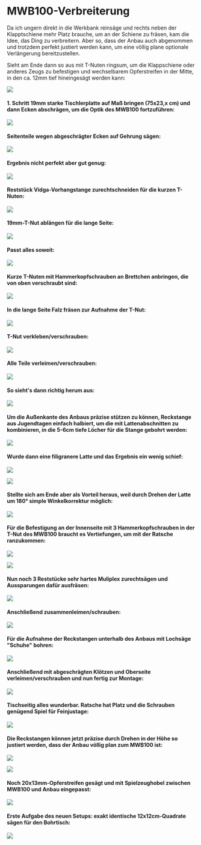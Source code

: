 # MWB100-Verbreiterung

Da ich ungern direkt in die Werkbank reinsäge und rechts neben der Klapptschiene mehr Platz brauche, um an der Schiene zu fräsen, kam die Idee, das Ding zu verbreitern. Aber so, dass der Anbau auch abgenommen und trotzdem perfekt justiert werden kann, um eine völlig plane optionale Verlängerung bereitzustellen.

Sieht am Ende dann so aus mit T-Nuten ringsum, um die Klappschiene oder anderes Zeugs zu befestigen und wechselbarem Opferstreifen in der Mitte, in den ca. 12mm tief hineingesägt werden kann:

![](026.jpg)

#### 1. Schritt 19mm starke Tischlerplatte auf Maß bringen (75x23,x cm) und dann Ecken abschrägen, um die Optik des MWB100 fortzuführen:

![](001.jpg)

#### Seitenteile wegen abgeschrägter Ecken auf Gehrung sägen:

![](002.jpg)

#### Ergebnis nicht perfekt aber gut genug:

![](003.jpg)

#### Reststück Vidga-Vorhangstange zurechtschneiden für die kurzen T-Nuten:

![](004.jpg)

#### 19mm-T-Nut ablängen für die lange Seite:

![](005.jpg)

#### Passt alles soweit:

![](006.jpg)

#### Kurze T-Nuten mit Hammerkopfschrauben an Brettchen anbringen, die von oben verschraubt sind:

![](007.jpg)

#### In die lange Seite Falz fräsen zur Aufnahme der T-Nut:

![](008.jpg)

#### T-Nut verkleben/verschrauben:

![](009.jpg)

#### Alle Teile verleimen/verschrauben:

![](010.jpg)

#### So sieht's dann richtig herum aus:

![](011.jpg)

#### Um die Außenkante des Anbaus präzise stützen zu können, Reckstange aus Jugendtagen einfach halbiert, um die mit Lattenabschnitten zu kombinieren, in die 5-6cm tiefe Löcher für die Stange gebohrt werden:

![](012.jpg)

#### Wurde dann eine filigranere Latte und das Ergebnis ein wenig schief:

![](014.jpg)

![](013.jpg)

#### Stellte sich am Ende aber als Vorteil heraus, weil durch Drehen der Latte um 180° simple Winkelkorrektur möglich:

![](021.jpg)

#### Für die Befestigung an der Innenseite mit 3 Hammerkopfschrauben in der T-Nut des MWB100 braucht es Vertiefungen, um mit der Ratsche ranzukommen:

![](015.jpg)

![](016.jpg)

#### Nun noch 3 Reststücke sehr hartes Muliplex zurechtsägen und Aussparungen dafür ausfräsen:

![](017.jpg)

#### Anschließend zusammenleimen/schrauben:

![](018.jpg)

#### Für die Aufnahme der Reckstangen unterhalb des Anbaus mit Lochsäge "Schuhe" bohren:

![](019.jpg)

#### Anschließend mit abgeschrägten Klötzen und Oberseite verleimen/verschrauben und nun fertig zur Montage:

![](020.jpg)

#### Tischseitig alles wunderbar. Ratsche hat Platz und die Schrauben genügend Spiel für Feinjustage:

![](022.jpg)

#### Die Reckstangen können jetzt präzise durch Drehen in der Höhe so justiert werden, dass der Anbau völlig plan zum MWB100 ist:

![](024.jpg)

![](023.jpg)

#### Noch 20x13mm-Opferstreifen gesägt und mit Spielzeughobel zwischen MWB100 und Anbau eingepasst:

![](025.jpg)

#### Erste Aufgabe des neuen Setups: exakt identische 12x12cm-Quadrate sägen für den Bohrtisch:

![](027.jpg)
